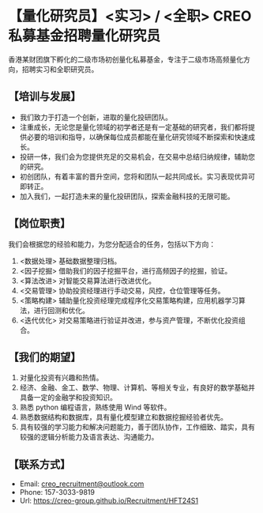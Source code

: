 # 【量化研究员】<实习> / <全职> CREO 私募基金招聘量化研究员

香港某财团旗下孵化的二级市场初创量化私募基金，专注于二级市场高频量化方向，招聘实习和全职研究员。

## 【培训与发展】
- 我们致力于打造一个创新，进取的量化投研团队。
- 注重成长，无论您是量化领域的初学者还是有一定基础的研究者，我们都将提供必要的培训和指导，以确保每位成员都能在量化研究领域不断探索和快速成长。
- 投研一体，我们会为您提供充足的交易机会，在交易中总结归纳规律，辅助您的研究。
- 初创团队，有着丰富的晋升空间，您将和团队一起共同成长。实习表现优异可即转正。
- 加入我们，一起打造未来的量化投研团队，探索金融科技的无限可能。

## 【岗位职责】
我们会根据您的经验和能力，为您分配适合的任务，包括以下方向：
1. <数据处理> 基础数据整理归档。
2. <因子挖掘> 借助我们的因子挖掘平台，进行高频因子的挖掘，验证。
3. <算法改进> 对智能交易算法进行改进优化。
4. <交易管理> 协助投资经理进行手动交易，风控，仓位管理等任务。
5. <策略构建> 辅助量化投资经理完成程序化交易策略构建，应用机器学习算法，进行回测和优化。
6. <迭代优化> 对交易策略进行验证并改进，参与资产管理，不断优化投资组合。

## 【我们的期望】
1. 对量化投资有兴趣和热情。
2. 经济、金融、金工、数学、物理、计算机、等相关专业，有良好的数学基础并具备一定的金融学和投资知识。
3. 熟悉 python 编程语言，熟练使用 Wind 等软件。
4. 熟悉数据结构和数据库，具有量化模型建立和数据挖掘经验者优先。
5. 具有较强的学习能力和解决问题能力，善于团队协作，工作细致、踏实，具有较强的逻辑分析能力及语言表达、沟通能力。

## 【联系方式】
- Email: creo_recruitment@outlook.com
- Phone: 157-3033-9819
- Url: https://creo-group.github.io/Recruitment/HFT24S1
